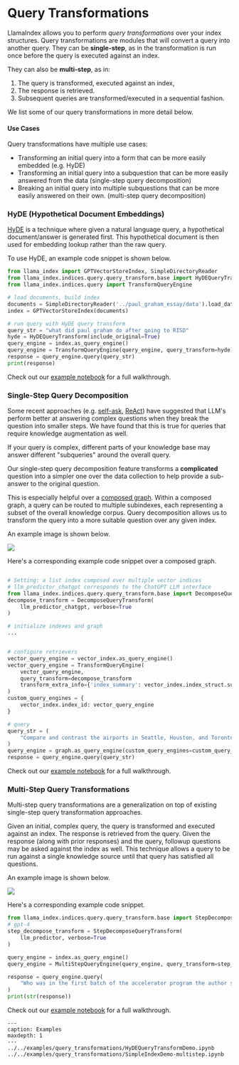 # Query Transformations


LlamaIndex allows you to perform *query transformations* over your index structures.
Query transformations are modules that will convert a query into another query. They can be **single-step**, as in the transformation is run once before the query is executed against an index. 

They can also be **multi-step**, as in: 
1. The query is transformed, executed against an index, 
2. The response is retrieved.
3. Subsequent queries are transformed/executed in a sequential fashion.

We list some of our query transformations in more detail below.

#### Use Cases
Query transformations have multiple use cases:
- Transforming an initial query into a form that can be more easily embedded (e.g. HyDE)
- Transforming an initial query into a subquestion that can be more easily answered from the data (single-step query decomposition)
- Breaking an initial query into multiple subquestions that can be more easily answered on their own. (multi-step query decomposition)


### HyDE (Hypothetical Document Embeddings)

[HyDE](http://boston.lti.cs.cmu.edu/luyug/HyDE/HyDE.pdf) is a technique where given a natural language query, a hypothetical document/answer is generated first. This hypothetical document is then used for embedding lookup rather than the raw query.

To use HyDE, an example code snippet is shown below.

```python
from llama_index import GPTVectorStoreIndex, SimpleDirectoryReader
from llama_index.indices.query.query_transform.base import HyDEQueryTransform
from llama_index.indices.query import TransformQueryEngine

# load documents, build index
documents = SimpleDirectoryReader('../paul_graham_essay/data').load_data()
index = GPTVectorStoreIndex(documents)

# run query with HyDE query transform
query_str = "what did paul graham do after going to RISD"
hyde = HyDEQueryTransform(include_original=True)
query_engine = index.as_query_engine()
query_engine = TransformQueryEngine(query_engine, query_transform=hyde)
response = query_engine.query(query_str)
print(response)

```

Check out our [example notebook](../../examples/query_transformations/HyDEQueryTransformDemo.ipynb) for a full walkthrough.


### Single-Step Query Decomposition

Some recent approaches (e.g. [self-ask](https://ofir.io/self-ask.pdf), [ReAct](https://arxiv.org/abs/2210.03629)) have suggested that LLM's 
perform better at answering complex questions when they break the question into smaller steps. We have found that this is true for queries that require knowledge augmentation as well.

If your query is complex, different parts of your knowledge base may answer different "subqueries" around the overall query.

Our single-step query decomposition feature transforms a **complicated** question into a simpler one over the data collection to help provide a sub-answer to the original question.

This is especially helpful over a [composed graph](/how_to/index_structs/composability.md). Within a composed graph, a query can be routed to multiple subindexes, each representing a subset of the overall knowledge corpus. Query decomposition allows us to transform the query into a more suitable question over any given index.

An example image is shown below.

![](/_static/query_transformations/single_step_diagram.png)


Here's a corresponding example code snippet over a composed graph.

```python

# Setting: a list index composed over multiple vector indices
# llm_predictor_chatgpt corresponds to the ChatGPT LLM interface
from llama_index.indices.query.query_transform.base import DecomposeQueryTransform
decompose_transform = DecomposeQueryTransform(
    llm_predictor_chatgpt, verbose=True
)

# initialize indexes and graph
...


# configure retrievers
vector_query_engine = vector_index.as_query_engine()
vector_query_engine = TransformQueryEngine(
    vector_query_engine, 
    query_transform=decompose_transform
    transform_extra_info={'index_summary': vector_index.index_struct.summary}
)
custom_query_engines = {
    vector_index.index_id: vector_query_engine
} 

# query
query_str = (
    "Compare and contrast the airports in Seattle, Houston, and Toronto. "
)
query_engine = graph.as_query_engine(custom_query_engines=custom_query_engines)
response = query_engine.query(query_str)
```

Check out our [example notebook](https://github.com/jerryjliu/llama_index/blob/main/docs/examples/composable_indices/city_analysis/City_Analysis-Decompose.ipynb) for a full walkthrough.



### Multi-Step Query Transformations

Multi-step query transformations are a generalization on top of existing single-step query transformation approaches.

Given an initial, complex query, the query is transformed and executed against an index. The response is retrieved from the query. 
Given the response (along with prior responses) and the query, followup questions may be asked against the index as well. This technique allows a query to be run against a single knowledge source until that query has satisfied all questions.

An example image is shown below.

![](/_static/query_transformations/multi_step_diagram.png)


Here's a corresponding example code snippet.

```python
from llama_index.indices.query.query_transform.base import StepDecomposeQueryTransform
# gpt-4
step_decompose_transform = StepDecomposeQueryTransform(
    llm_predictor, verbose=True
)

query_engine = index.as_query_engine()
query_engine = MultiStepQueryEngine(query_engine, query_transform=step_decompose_transform)

response = query_engine.query(
    "Who was in the first batch of the accelerator program the author started?",
)
print(str(response))

```

Check out our [example notebook](https://github.com/jerryjliu/llama_index/blob/main/examples/vector_indices/SimpleIndexDemo-multistep.ipynb) for a full walkthrough.


```{toctree}
---
caption: Examples
maxdepth: 1
---
../../examples/query_transformations/HyDEQueryTransformDemo.ipynb
../../examples/query_transformations/SimpleIndexDemo-multistep.ipynb
```